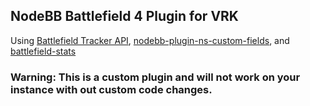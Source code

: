 ## NodeBB Battlefield 4 Plugin for VRK
Using [Battlefield Tracker API](https://battlefieldtracker.com/), [nodebb-plugin-ns-custom-fields](https://github.com/NicolasSiver/nodebb-plugin-ns-custom-fields), and [battlefield-stats](https://www.npmjs.com/package/battlefield-stats)

### Warning: This is a custom plugin and will not work on your instance with out custom code changes.

